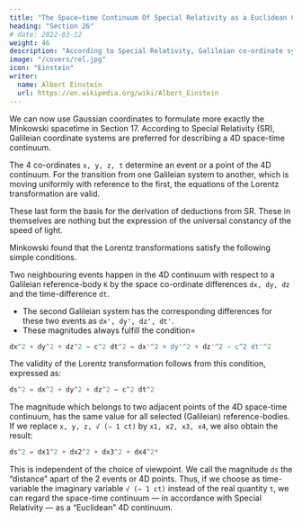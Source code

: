 ```yaml
---
title: "The Space–time Continuum Of Special Relativity as a Euclidean Continuum"
heading: "Section 26"
# date: 2022-03-12
weight: 46
description: "According to Special Relativity, Galileian co-ordinate systems are preferred for describing a 4D space-time continuum"
image: "/covers/rel.jpg"
icon: "Einstein"
writer:
  name: Albert Einstein
  url: https://en.wikipedia.org/wiki/Albert_Einstein
---
```




We can now use Gaussian coordinates to formulate more exactly the Minkowski spacetime in Section 17. According to Special Relativity (SR), Galileian coordinate systems are preferred for describing a 4D space-time continuum.

The 4 co-ordinates `x, y, z, t` determine an event or a point of the 4D continuum. For the transition from one Galileian system to another, which is moving uniformly with reference to the first, the equations of the Lorentz transformation are valid. 

These last form the basis for the derivation of deductions from SR. These in themselves are nothing but the expression of the universal constancy of the speed of light<!--  for all Galileian systems of reference -->.

Minkowski found that the Lorentz transformations satisfy the following simple conditions.

Two neighbouring events happen in the 4D continuum with respect to a Galileian reference-body `K` by the space co-ordinate differences `dx, dy, dz` and the time-difference `dt`.
- The second Galileian system has the corresponding differences for these two events as `dx', dy', dz', dt'`. 
- These magnitudes always fulfill the condition= 


``` elixir
dx^2 + dy^2 + dz^2 − c^2 dt^2 = dx'^2 + dy'^2 + dz'^2 − c^2 dt'^2
```


The validity of the Lorentz transformation follows from this condition, expressed as:

``` elixir
ds^2 = dx^2 + dy^2 + dz^2 − c^2 dt^2
```



The magnitude which belongs to two adjacent points of the 4D space-time continuum, has the same value for all selected (Galileian) reference-bodies. If we replace `x, y, z, √ (− 1 ct)` by `x1, x2, x3, x4`, we also obtain the result:

``` elixir
ds^2 = dx1^2 + dx2^2 + dx3^2 + dx4^2*
```



This is independent of the choice of viewpoint. We call the magnitude `ds` the “distance” apart of the 2 events or 4D points. <!-- Cf. Appendices I and II. The relations which are derived there for the co-ordinates themselves are valid also for co-ordinate differences, and thus also for co-ordinate differentials (indefinitely small differences).
[ * ds 2 = dx 1 2 + dx 2 2 + dx 3 3 + dx 4 2 — J.M.]  --> Thus, if we choose as time-variable the imaginary variable `√ (− 1 ct)` instead of the real quantity `t`, we can regard the space-time continuum — in accordance with Special Relativity — as a “Euclidean” 4D continuum<!-- , a result which follows from the considerations of the preceding section -->.

